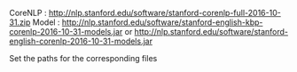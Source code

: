 CoreNLP : 
http://nlp.stanford.edu/software/stanford-corenlp-full-2016-10-31.zip
Model : 
http://nlp.stanford.edu/software/stanford-english-kbp-corenlp-2016-10-31-models.jar 
or 
http://nlp.stanford.edu/software/stanford-english-corenlp-2016-10-31-models.jar 

Set the paths for the corresponding files
